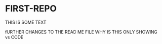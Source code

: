 # FIRST-REPO
THIS IS SOME TEXT

fURTHER CHANGES TO THE READ ME FILE
WHY IS THIS ONLY SHOWING vs CODE


